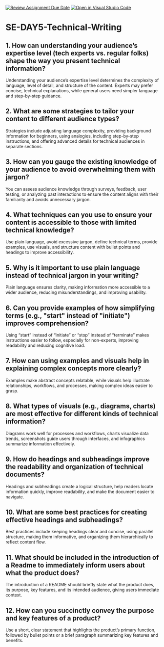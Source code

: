 [![Review Assignment Due Date](https://classroom.github.com/assets/deadline-readme-button-22041afd0340ce965d47ae6ef1cefeee28c7c493a6346c4f15d667ab976d596c.svg)](https://classroom.github.com/a/zsAR-pyY)
[![Open in Visual Studio Code](https://classroom.github.com/assets/open-in-vscode-2e0aaae1b6195c2367325f4f02e2d04e9abb55f0b24a779b69b11b9e10269abc.svg)](https://classroom.github.com/online_ide?assignment_repo_id=18535120&assignment_repo_type=AssignmentRepo)
# SE-DAY5-Technical-Writing
## 1. How can understanding your audience’s expertise level (tech experts vs. regular folks) shape the way you present technical information?
Understanding your audience’s expertise level determines the complexity of language, level of detail, and structure of the content. Experts may prefer concise, technical explanations, while general users need simpler language and step-by-step guidance.
## 2. What are some strategies to tailor your content to different audience types?
Strategies include adjusting language complexity, providing background information for beginners, using analogies, including step-by-step instructions, and offering advanced details for technical audiences in separate sections.
## 3. How can you gauge the existing knowledge of your audience to avoid overwhelming them with jargon?
You can assess audience knowledge through surveys, feedback, user testing, or analyzing past interactions to ensure the content aligns with their familiarity and avoids unnecessary jargon.
## 4. What techniques can you use to ensure your content is accessible to those with limited technical knowledge?
Use plain language, avoid excessive jargon, define technical terms, provide examples, use visuals, and structure content with bullet points and headings to improve accessibility.
## 5. Why is it important to use plain language instead of technical jargon in your writing?
Plain language ensures clarity, making information more accessible to a wider audience, reducing misunderstandings, and improving usability.
## 6. Can you provide examples of how simplifying terms (e.g., "start" instead of "initiate") improves comprehension?
Using “start” instead of “initiate” or “stop” instead of “terminate” makes instructions easier to follow, especially for non-experts, improving readability and reducing cognitive load.
## 7. How can using examples and visuals help in explaining complex concepts more clearly?
Examples make abstract concepts relatable, while visuals help illustrate relationships, workflows, and processes, making complex ideas easier to grasp.
## 8. What types of visuals (e.g., diagrams, charts) are most effective for different kinds of technical information?
Diagrams work well for processes and workflows, charts visualize data trends, screenshots guide users through interfaces, and infographics summarize information effectively.
## 9. How do headings and subheadings improve the readability and organization of technical documents?
Headings and subheadings create a logical structure, help readers locate information quickly, improve readability, and make the document easier to navigate.
## 10. What are some best practices for creating effective headings and subheadings?
Best practices include keeping headings clear and concise, using parallel structure, making them informative, and organizing them hierarchically to reflect content flow.
## 11. What should be included in the introduction of a Readme to immediately inform users about what the product does?
The introduction of a README should briefly state what the product does, its purpose, key features, and its intended audience, giving users immediate context.
## 12. How can you succinctly convey the purpose and key features of a product?
Use a short, clear statement that highlights the product’s primary function, followed by bullet points or a brief paragraph summarizing key features and benefits.
